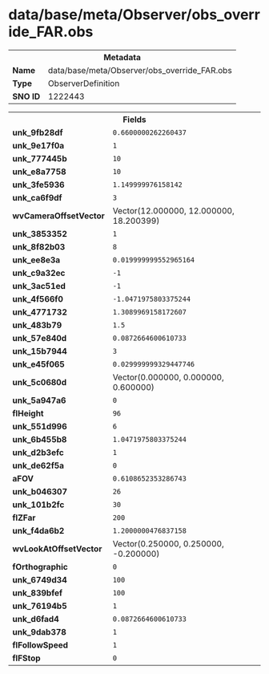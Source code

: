 <h1>data/base/meta/Observer/obs_override_FAR.obs</h1><table><tr><th colspan="100%">Metadata</th></tr><tr><td><b>Name</b></td><td>data/base/meta/Observer/obs_override_FAR.obs</td></tr><tr><td><b>Type</b></td><td>ObserverDefinition</td></tr><tr><td><b>SNO ID</b></td><td>1222443</td></tr></table>

<table><tr><th colspan="100%">Fields</th></tr><tr><td><b>unk_9fb28df</b></td><td><code>0.6600000262260437</code></td></tr><tr><td><b>unk_9e17f0a</b></td><td><code>1</code></td></tr><tr><td><b>unk_777445b</b></td><td><code>10</code></td></tr><tr><td><b>unk_e8a7758</b></td><td><code>10</code></td></tr><tr><td><b>unk_3fe5936</b></td><td><code>1.149999976158142</code></td></tr><tr><td><b>unk_ca6f9df</b></td><td><code>3</code></td></tr><tr><td><b>wvCameraOffsetVector</b></td><td>Vector(12.000000, 12.000000, 18.200399)</td></tr><tr><td><b>unk_3853352</b></td><td><code>1</code></td></tr><tr><td><b>unk_8f82b03</b></td><td><code>8</code></td></tr><tr><td><b>unk_ee8e3a</b></td><td><code>0.019999999552965164</code></td></tr><tr><td><b>unk_c9a32ec</b></td><td><code>-1</code></td></tr><tr><td><b>unk_3ac51ed</b></td><td><code>-1</code></td></tr><tr><td><b>unk_4f566f0</b></td><td><code>-1.0471975803375244</code></td></tr><tr><td><b>unk_4771732</b></td><td><code>1.3089969158172607</code></td></tr><tr><td><b>unk_483b79</b></td><td><code>1.5</code></td></tr><tr><td><b>unk_57e840d</b></td><td><code>0.0872664600610733</code></td></tr><tr><td><b>unk_15b7944</b></td><td><code>3</code></td></tr><tr><td><b>unk_e45f065</b></td><td><code>0.029999999329447746</code></td></tr><tr><td><b>unk_5c0680d</b></td><td>Vector(0.000000, 0.000000, 0.600000)</td></tr><tr><td><b>unk_5a947a6</b></td><td><code>0</code></td></tr><tr><td><b>flHeight</b></td><td><code>96</code></td></tr><tr><td><b>unk_551d996</b></td><td><code>6</code></td></tr><tr><td><b>unk_6b455b8</b></td><td><code>1.0471975803375244</code></td></tr><tr><td><b>unk_d2b3efc</b></td><td><code>1</code></td></tr><tr><td><b>unk_de62f5a</b></td><td><code>0</code></td></tr><tr><td><b>aFOV</b></td><td><code>0.6108652353286743</code></td></tr><tr><td><b>unk_b046307</b></td><td><code>26</code></td></tr><tr><td><b>unk_101b2fc</b></td><td><code>30</code></td></tr><tr><td><b>flZFar</b></td><td><code>200</code></td></tr><tr><td><b>unk_f4da6b2</b></td><td><code>1.2000000476837158</code></td></tr><tr><td><b>wvLookAtOffsetVector</b></td><td>Vector(0.250000, 0.250000, -0.200000)</td></tr><tr><td><b>fOrthographic</b></td><td><code>0</code></td></tr><tr><td><b>unk_6749d34</b></td><td><code>100</code></td></tr><tr><td><b>unk_839bfef</b></td><td><code>100</code></td></tr><tr><td><b>unk_76194b5</b></td><td><code>1</code></td></tr><tr><td><b>unk_d6fad4</b></td><td><code>0.0872664600610733</code></td></tr><tr><td><b>unk_9dab378</b></td><td><code>1</code></td></tr><tr><td><b>flFollowSpeed</b></td><td><code>1</code></td></tr><tr><td><b>flFStop</b></td><td><code>0</code></td></tr></table>

